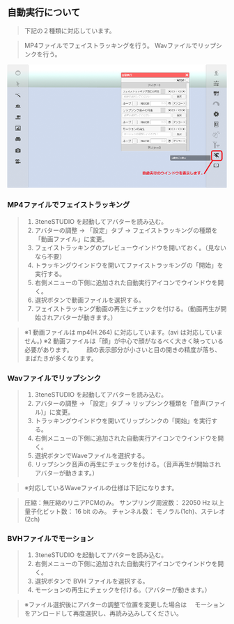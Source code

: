 ## 自動実行について

>下記の２種類に対応しています。

>MP4ファイルでフェイストラッキングを行う。
>Wavファイルでリップシンクを行う。

![画像](image/autorun_1.png "自動実行ウインドウ")


### MP4ファイルでフェイストラッキング

>1. 3teneSTUDIO を起動してアバターを読み込む。
>2. アバターの調整 → 「設定」タブ → フェイストラッキングの種類を「動画ファイル」に変更。
>3. フェイストラッキングのプレビューウインドウを開いておく。（見ないなら不要）
>4. トラッキングウインドウを開いてファイストラッキングの「開始」を実行する。
>5. 右側メニューの下側に追加された自動実行アイコンでウインドウを開く。
>6. 選択ボタンで動画ファイルを選択する。
>7. フェイストラッキング動画の再生にチェックを付ける。（動画再生が開始されアバターが動きます。）

>※1 動画ファイルは mp4(H.264) に対応しています。(avi は対応していません。)
>※2 動画ファイルは「顔」が中心で顔がなるべく大きく映っている必要があります。
>　　顔の表示部分が小さいと目の開きの精度が落ち、まばたきが多くなります。


### Wavファイルでリップシンク

>1. 3teneSTUDIO を起動してアバターを読み込む。
>2. アバターの調整 → 「設定」タブ → リップシンク種類を「音声(ファイル)」に変更。
>4. トラッキングウインドウを開いてリップシンクの「開始」を実行する。
>5. 右側メニューの下側に追加された自動実行アイコンでウインドウを開く。
>6. 選択ボタンでWaveファイルを選択する。
>7. リップシンク音声の再生にチェックを付ける。（音声再生が開始されアバターが動きます。）

>※対応しているWaveファイルの仕様は下記になります。

>圧縮：無圧縮のリニアPCMのみ。
>サンプリング周波数： 22050 Hz 以上
>量子化ビット数： 16 bit のみ。
>チャンネル数： モノラル(1ch)、ステレオ(2ch)


### BVHファイルでモーション

>1. 3teneSTUDIO を起動してアバターを読み込む。
>2. 右側メニューの下側に追加された自動実行アイコンでウインドウを開く。
>3. 選択ボタンで BVH ファイルを選択する。
>4. モーションの再生にチェックを付ける。（アバターが動きます。）

>※ファイル選択後にアバターの調整で位置を変更した場合は
>　モーションをアンロードして再度選択し、再読み込みしてください。



